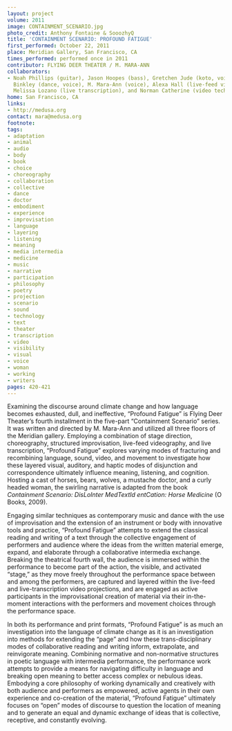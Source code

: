 ```yaml
---
layout: project
volume: 2011
image: CONTAINMENT_SCENARIO.jpg
photo_credit: Anthony Fontaine & SooozhyQ
title: 'CONTAINMENT SCENARIO: PROFOUND FATIGUE'
first_performed: October 22, 2011
place: Meridian Gallery, San Francisco, CA
times_performed: performed once in 2011
contributor: FLYING DEER THEATER / M. MARA-ANN
collaborators:
- Noah Phillips (guitar), Jason Hoopes (bass), Gretchen Jude (koto, voice), Julie
  Binkley (dance, voice), M. Mara-Ann (voice), Alexa Hall (live-feed videography),
  Melissa Lozano (live transcription), and Norman Catherine (video tech)
home: San Francisco, CA
links:
- http://medusa.org
contact: mara@medusa.org
footnote:
tags:
- adaptation
- animal
- audio
- body
- book
- choice
- choreography
- collaboration
- collective
- dance
- doctor
- embodiment
- experience
- improvisation
- language
- layering
- listening
- meaning
- media intermedia
- medicine
- music
- narrative
- participation
- philosophy
- poetry
- projection
- scenario
- sound
- technology
- text
- theater
- transcription
- video
- visibility
- visual
- voice
- woman
- working
- writers
pages: 420-421
---
```


Examining the discourse around climate change and how language becomes exhausted, dull, and ineffective, “Profound Fatigue” is Flying Deer Theater’s fourth installment in the five-part “Containment Scenario” series. It was written and directed by M. Mara-Ann and utilized all three floors of the Meridian gallery. Employing a combination of stage direction, choreography, structured improvisation, live-feed videography, and live transcription, “Profound Fatigue” explores varying modes of fracturing and recombining language, sound, video, and movement to investigate how these layered visual, auditory, and haptic modes of disjunction and correspondence ultimately influence meaning, listening, and cognition. Hosting a cast of horses, bears, wolves, a mustache doctor, and a curly headed woman, the swirling narrative is adapted from the book _Containment Scenario: DisLoInter MedTextId entCation: Horse Medicine_ (O Books, 2009).

Engaging similar techniques as contemporary music and dance with the use of improvisation and the extension of an instrument or body with innovative tools and practice, “Profound Fatigue” attempts to extend the classical reading and writing of a text through the collective engagement of performers and audience where the ideas from the written material emerge, expand, and elaborate through a collaborative intermedia exchange. Breaking the theatrical fourth wall, the audience is immersed within the performance to become part of the action, the visible, and activated “stage,” as they move freely throughout the performance space between and among the performers, are captured and layered within the live-feed and live-transcription video projections, and are engaged as active participants in the improvisational creation of material via their in-the-moment interactions with the performers and movement choices through the performance space.

In both its performance and print formats, “Profound Fatigue” is as much an investigation into the language of climate change as it is an investigation into methods for extending the “page” and how these trans-disciplinary modes of collaborative reading and writing inform, extrapolate, and reinvigorate meaning. Combining normative and non-normative structures in poetic language with intermedia performance, the performance work attempts to provide a means for navigating difficulty in language and breaking open meaning to better access complex or nebulous ideas. Embodying a core philosophy of working dynamically and creatively with both audience and performers as empowered, active agents in their own experience and co-creation of the material, “Profound Fatigue” ultimately focuses on “open” modes of discourse to question the location of meaning and to generate an equal and dynamic exchange of ideas that is collective, receptive, and constantly evolving.
